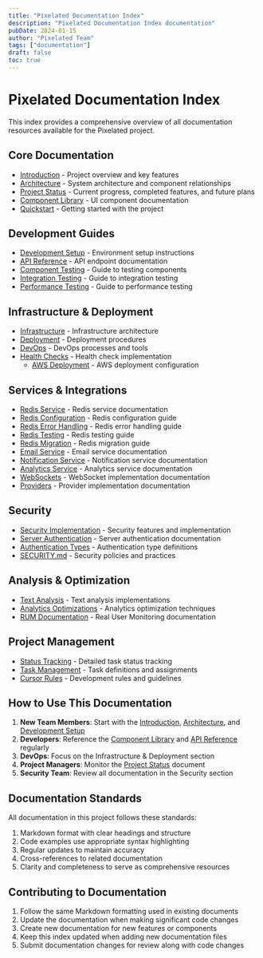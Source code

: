 ```yaml
---
title: "Pixelated Documentation Index"
description: "Pixelated Documentation Index documentation"
pubDate: 2024-01-15
author: "Pixelated Team"
tags: ["documentation"]
draft: false
toc: true
---
```


# Pixelated Documentation Index

This index provides a comprehensive overview of all documentation resources available for the Pixelated project.

## Core Documentation

- [Introduction](./introduction.mdx) - Project overview and key features
- [Architecture](./architecture.mdx) - System architecture and component relationships
- [Project Status](./project-status.md) - Current progress, completed features, and future plans
- [Component Library](./component-library.md) - UI component documentation
- [Quickstart](./quickstart.mdx) - Getting started with the project

## Development Guides

- [Development Setup](./development-setup.md) - Environment setup instructions
- [API Reference](./api.md) - API endpoint documentation
- [Component Testing](./component-testing.md) - Guide to testing components
- [Integration Testing](./integration-testing.md) - Guide to integration testing
- [Performance Testing](./performance-testing.md) - Guide to performance testing

## Infrastructure & Deployment

- [Infrastructure](./infrastructure.mdx) - Infrastructure architecture
- [Deployment](./deployment.md) - Deployment procedures
- [DevOps](./devops.md) - DevOps processes and tools
- [Health Checks](./health-check.md) - Health check implementation
  - [AWS Deployment](./deploy/aws/README.md) - AWS deployment configuration

## Services & Integrations

- [Redis Service](./redis-service.mdx) - Redis service documentation
- [Redis Configuration](./redis-configuration.mdx) - Redis configuration guide
- [Redis Error Handling](./redis-error-handling.mdx) - Redis error handling guide
- [Redis Testing](./redis-testing.mdx) - Redis testing guide
- [Redis Migration](./redis-migration.mdx) - Redis migration guide
- [Email Service](./email-service.mdx) - Email service documentation
- [Notification Service](./notification-service.mdx) - Notification service documentation
- [Analytics Service](./analytics-service.mdx) - Analytics service documentation
- [WebSockets](./websocket.mdx) - WebSocket implementation documentation
- [Providers](./providers.mdx) - Provider implementation documentation

## Security

- [Security Implementation](./security-implementation.md) - Security features and implementation
- [Server Authentication](./server-auth.md) - Server authentication documentation
- [Authentication Types](./auth-types.md) - Authentication type definitions
- [SECURITY.md](security/security-policy.md) - Security policies and practices

## Analysis & Optimization

- [Text Analysis](./text-analysis.mdx) - Text analysis implementations
- [Analytics Optimizations](./analytics-optimizations.mdx) - Analytics optimization techniques
- [RUM Documentation](./rum-documentation.md) - Real User Monitoring documentation

## Project Management

- [Status Tracking](./.notes/status.mdx) - Detailed task status tracking
- [Task Management](./.notes/tasks.mdx) - Task definitions and assignments
- [Cursor Rules](../.cursorrules) - Development rules and guidelines

## How to Use This Documentation

1. **New Team Members**: Start with the [Introduction](./introduction.mdx), [Architecture](./architecture.mdx), and [Development Setup](./development-setup.md)
2. **Developers**: Reference the [Component Library](./component-library.md) and [API Reference](./api.md) regularly
3. **DevOps**: Focus on the Infrastructure & Deployment section
4. **Project Managers**: Monitor the [Project Status](./project-status.md) document
5. **Security Team**: Review all documentation in the Security section

## Documentation Standards

All documentation in this project follows these standards:

1. Markdown format with clear headings and structure
2. Code examples use appropriate syntax highlighting
3. Regular updates to maintain accuracy
4. Cross-references to related documentation
5. Clarity and completeness to serve as comprehensive resources

## Contributing to Documentation

1. Follow the same Markdown formatting used in existing documents
2. Update the documentation when making significant code changes
3. Create new documentation for new features or components
4. Keep this index updated when adding new documentation files
5. Submit documentation changes for review along with code changes